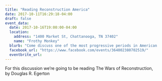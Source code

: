 ```yaml
---
title: "Reading Reconstruction America"
date: 2017-10-11T16:29:18-04:00
draft: false
event_data:
  date: 2017-10-16T19:00:00-04:00
  location:
    address: "1400 Market St, Chattanooga, TN 37402"
    name: "Frothy Monkey"
  blurb: "Come discuss one of the most progressive periods in American history: Reconstruction!"
  facebook_url: "https://www.facebook.com/events/364002380702519/"
  eventbrite_url:
---
```


For this discussion we’re going to be reading The Wars of Reconstruction, by Douglas R. Egerton
